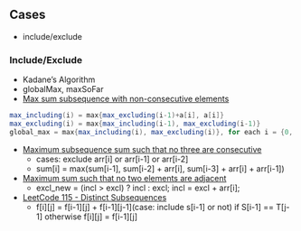 ## Cases
- include/exclude

### Include/Exclude
- Kadane’s Algorithm
- globalMax, maxSoFar
- [Max sum subsequence with non-consecutive elements](http://massivealgorithms.blogspot.com/2015/11/max-sum-subsequence-with-non.html)
```java
max_including(i) = max{max_excluding(i-1)+a[i], a[i]}
max_excluding(i) = max{max_including(i-1), max_excluding(i-1)}
global_max = max{max_including(i), max_excluding(i)}, for each i = {0, 1, ..., n-1}
```

- [Maximum subsequence sum such that no three are consecutive](http://www.geeksforgeeks.org/maximum-subsequence-sum-such-that-no-three-are-consecutive/)
  - cases: exclude arr[i] or arr[i-1] or arr[i-2]
  - sum[i] = max(sum[i-1], sum[i-2] + arr[i], sum[i-3] + arr[i] + arr[i-1])
- [Maximum sum such that no two elements are adjacent](http://www.geeksforgeeks.org/maximum-sum-such-that-no-two-elements-are-adjacent/)
  - excl_new = (incl > excl) ? incl : excl; incl = excl + arr[i]; 
- [LeetCode 115 - Distinct Subsequences](https://leetcode.com/problems/distinct-subsequences/discuss/37327/easy-to-understand-dp-in-java)
  - f[i][j] = f[i-1][j] + f[i-1][j-1](case: include s[i-1] or not) if S[i-1] == T[j-1] otherwise f[i][j] = f[i-1][j]

